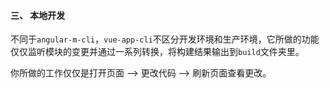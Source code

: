 #### 三、 本地开发
不同于`angular-m-cli`，`vue-app-cli`不区分开发环境和生产环境，它所做的功能仅仅监听模块的变更并通过一系列转换，将构建结果输出到`build`文件夹里。

你所做的工作仅仅是打开页面 --> 更改代码 --> 刷新页面查看更改。